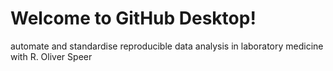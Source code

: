 # Welcome to GitHub Desktop!

automate and standardise reproducible data analysis in laboratory medicine with R.
Oliver Speer